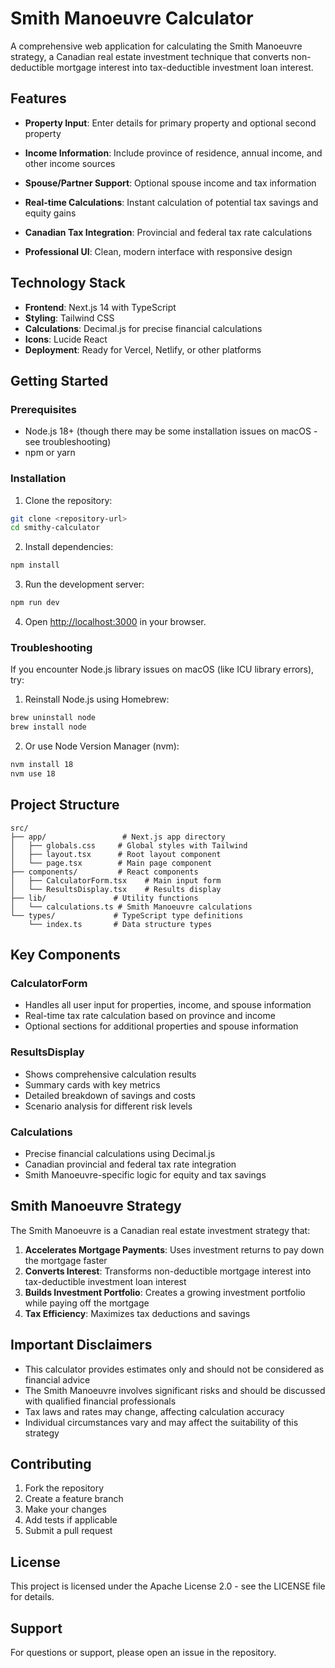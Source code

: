 # Smith Manoeuvre Calculator

A comprehensive web application for calculating the Smith Manoeuvre strategy, a Canadian real estate investment technique that converts non-deductible mortgage interest into tax-deductible investment loan interest.

## Features

- **Property Input**: Enter details for primary property and optional second property
- **Income Information**: Include province of residence, annual income, and other income sources
- **Spouse/Partner Support**: Optional spouse income and tax information
- **Real-time Calculations**: Instant calculation of potential tax savings and equity gains

- **Canadian Tax Integration**: Provincial and federal tax rate calculations
- **Professional UI**: Clean, modern interface with responsive design

## Technology Stack

- **Frontend**: Next.js 14 with TypeScript
- **Styling**: Tailwind CSS
- **Calculations**: Decimal.js for precise financial calculations
- **Icons**: Lucide React
- **Deployment**: Ready for Vercel, Netlify, or other platforms

## Getting Started

### Prerequisites

- Node.js 18+ (though there may be some installation issues on macOS - see troubleshooting)
- npm or yarn

### Installation

1. Clone the repository:
```bash
git clone <repository-url>
cd smithy-calculator
```

2. Install dependencies:
```bash
npm install
```

3. Run the development server:
```bash
npm run dev
```

4. Open [http://localhost:3000](http://localhost:3000) in your browser.

### Troubleshooting

If you encounter Node.js library issues on macOS (like ICU library errors), try:

1. Reinstall Node.js using Homebrew:
```bash
brew uninstall node
brew install node
```

2. Or use Node Version Manager (nvm):
```bash
nvm install 18
nvm use 18
```

## Project Structure

```
src/
├── app/                 # Next.js app directory
│   ├── globals.css     # Global styles with Tailwind
│   ├── layout.tsx      # Root layout component
│   └── page.tsx        # Main page component
├── components/         # React components
│   ├── CalculatorForm.tsx    # Main input form
│   └── ResultsDisplay.tsx    # Results display
├── lib/               # Utility functions
│   └── calculations.ts # Smith Manoeuvre calculations
└── types/             # TypeScript type definitions
    └── index.ts       # Data structure types
```

## Key Components

### CalculatorForm
- Handles all user input for properties, income, and spouse information
- Real-time tax rate calculation based on province and income
- Optional sections for additional properties and spouse information

### ResultsDisplay
- Shows comprehensive calculation results
- Summary cards with key metrics
- Detailed breakdown of savings and costs
- Scenario analysis for different risk levels

### Calculations
- Precise financial calculations using Decimal.js
- Canadian provincial and federal tax rate integration
- Smith Manoeuvre-specific logic for equity and tax savings

## Smith Manoeuvre Strategy

The Smith Manoeuvre is a Canadian real estate investment strategy that:

1. **Accelerates Mortgage Payments**: Uses investment returns to pay down the mortgage faster
2. **Converts Interest**: Transforms non-deductible mortgage interest into tax-deductible investment loan interest
3. **Builds Investment Portfolio**: Creates a growing investment portfolio while paying off the mortgage
4. **Tax Efficiency**: Maximizes tax deductions and savings

## Important Disclaimers

- This calculator provides estimates only and should not be considered as financial advice
- The Smith Manoeuvre involves significant risks and should be discussed with qualified financial professionals
- Tax laws and rates may change, affecting calculation accuracy
- Individual circumstances vary and may affect the suitability of this strategy

## Contributing

1. Fork the repository
2. Create a feature branch
3. Make your changes
4. Add tests if applicable
5. Submit a pull request

## License

This project is licensed under the Apache License 2.0 - see the LICENSE file for details.

## Support

For questions or support, please open an issue in the repository.
